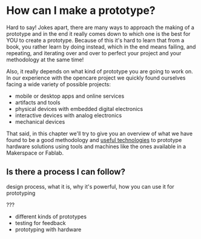 # How can I make a prototype?
Hard to say! Jokes apart, there are many ways to approach the making of a prototype and in the end it really comes down to which one is the best for YOU to create a prototype.
Because of this it's hard to learn that from a book, you rather learn by doing instead, which in the end means failing, and repeating, and iterating over and over to perfect your project and your methodology at the same time!

Also, it really depends on what kind of prototype you are going to work on. In our experience with the opencare project we quickly found ourselves facing a wide variety of possible projects:
* mobile or desktop apps and online services
* artifacts and tools
* physical devices with embedded digital electronics
* interactive devices with analog electronics
* mechanical devices

That said, in this chapter we'll try to give you an overview of what we have found to be a good methodology and [useful technologies](what_kind_of_technologies_can_i_use.md) to prototype hardware solutions using tools and machines like the ones available in a Makerspace or Fablab.

## Is there a process I can follow?
design process, what it is, why it's powerful, how you can use it for prototyping

??? 
- different kinds of prototypes
- testing for feedback
- prototyping with hardware


















